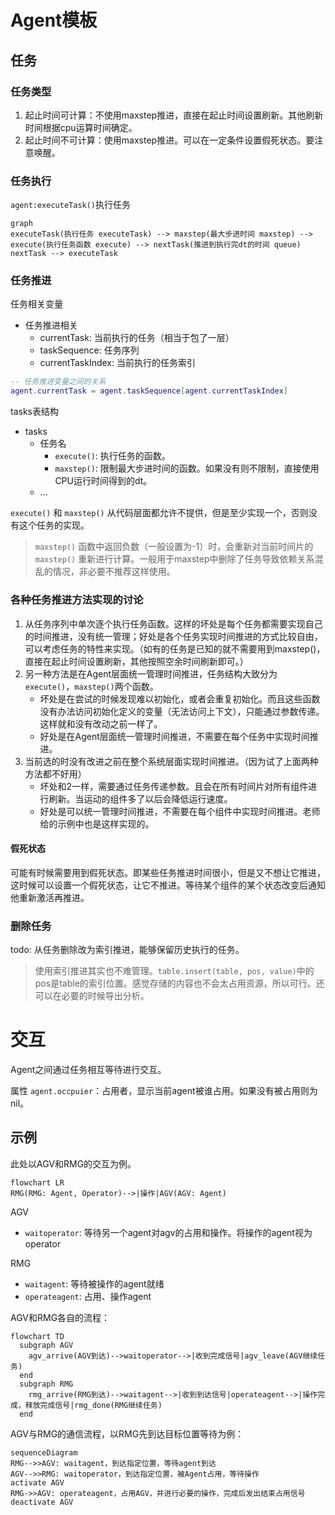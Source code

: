 # Agent模板

## 任务

### 任务类型
1. 起止时间可计算：不使用maxstep推进，直接在起止时间设置刷新。其他刷新时间根据cpu运算时间确定。
2. 起止时间不可计算：使用maxstep推进。可以在一定条件设置假死状态。要注意唤醒。

### 任务执行
`agent:executeTask()`执行任务

```mermaid
graph
executeTask(执行任务 executeTask) --> maxstep(最大步进时间 maxstep) --> execute(执行任务函数 execute) --> nextTask(推进到执行完dt的时间 queue)
nextTask --> executeTask
```

### 任务推进
任务相关变量
- 任务推进相关
  - currentTask: 当前执行的任务（相当于包了一层）
  - taskSequence: 任务序列
  - currentTaskIndex: 当前执行的任务索引

```lua
-- 任务推进变量之间的关系
agent.currentTask = agent.taskSequence[agent.currentTaskIndex]
```

tasks表结构
- tasks
  - 任务名
    - `execute()`: 执行任务的函数。
    - `maxstep()`: 限制最大步进时间的函数。如果没有则不限制，直接使用CPU运行时间得到的dt。
  - ...

`execute()` 和 `maxstep()` 从代码层面都允许不提供，但是至少实现一个，否则没有这个任务的实现。

> `maxstep()` 函数中返回负数（一般设置为-1）时，会重新对当前时间片的 `maxstep()` 重新进行计算。一般用于maxstep中删除了任务导致依赖关系混乱的情况，非必要不推荐这样使用。

### 各种任务推进方法实现的讨论
1. 从任务序列中单次逐个执行任务函数。这样的坏处是每个任务都需要实现自己的时间推进，没有统一管理；好处是各个任务实现时间推进的方式比较自由，可以考虑任务的特性来实现。（如有的任务是已知的就不需要用到maxstep()，直接在起止时间设置刷新，其他按照空余时间刷新即可。）
2. 另一种方法是在Agent层面统一管理时间推进，任务结构大致分为`execute()`，`maxstep()`两个函数。
    - 坏处是在尝试的时候发现难以初始化，或者会重复初始化。而且这些函数没有办法访问初始化定义的变量（无法访问上下文），只能通过参数传递。这样就和没有改动之前一样了。
    - 好处是在Agent层面统一管理时间推进，不需要在每个任务中实现时间推进。
3. 当前选的时没有改进之前在整个系统层面实现时间推进。（因为试了上面两种方法都不好用）
    - 坏处和2一样，需要通过任务传递参数。且会在所有时间片对所有组件进行刷新。当运动的组件多了以后会降低运行速度。
    - 好处是可以统一管理时间推进，不需要在每个组件中实现时间推进。老师给的示例中也是这样实现的。

#### 假死状态
可能有时候需要用到假死状态。即某些任务推进时间很小，但是又不想让它推进，这时候可以设置一个假死状态，让它不推进。等待某个组件的某个状态改变后通知他重新激活再推进。

### 删除任务
todo: 从任务删除改为索引推进，能够保留历史执行的任务。
> 使用索引推进其实也不难管理。`table.insert(table, pos, value)`中的pos是table的索引位置。感觉存储的内容也不会太占用资源，所以可行。还可以在必要的时候导出分析。

# 交互
Agent之间通过任务相互等待进行交互。

属性
`agent.occpuier`：占用者，显示当前agent被谁占用。如果没有被占用则为nil。

## 示例
此处以AGV和RMG的交互为例。

```mermaid
flowchart LR
RMG(RMG: Agent, Operator)-->|操作|AGV(AGV: Agent)
```

AGV
- `waitoperator`: 等待另一个agent对agv的占用和操作。将操作的agent视为operator

RMG
- `waitagent`: 等待被操作的agent就绪
- `operateagent`: 占用、操作agent

AGV和RMG各自的流程：
```mermaid
flowchart TD
  subgraph AGV
    agv_arrive(AGV到达)-->waitoperator-->|收到完成信号|agv_leave(AGV继续任务)
  end
  subgraph RMG
    rmg_arrive(RMG到达)-->waitagent-->|收到到达信号|operateagent-->|操作完成，释放完成信号|rmg_done(RMG继续任务)
  end
```

AGV与RMG的通信流程，以RMG先到达目标位置等待为例：
```mermaid
sequenceDiagram
RMG-->>AGV: waitagent，到达指定位置，等待agent到达
AGV-->>RMG: waitoperator，到达指定位置，被Agent占用，等待操作
activate AGV
RMG->>AGV: operateagent，占用AGV，并进行必要的操作，完成后发出结束占用信号
deactivate AGV
```